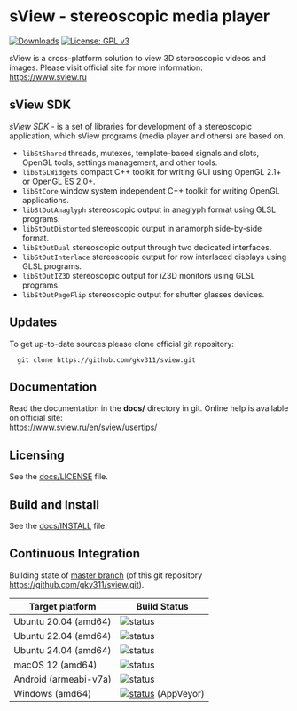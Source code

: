 sView - stereoscopic media player
=================================

[![Downloads](https://img.shields.io/github/downloads/gkv311/sview/total.svg)](https://github.com/gkv311/sview/releases)
[![License: GPL v3](https://img.shields.io/badge/License-GPLv3-blue.svg)](https://github.com/gkv311/sview/blob/master/docs/LICENSE.md)

sView is a cross-platform solution to view 3D stereoscopic videos and images.
Please visit official site for more information:<br/>
https://www.sview.ru

## sView SDK

*sView SDK* - is a set of libraries for development of a stereoscopic application, which sView programs (media player and others) are based on.

* `libStShared` threads, mutexes, template-based signals and slots, OpenGL tools, settings management, and other tools.
* `libStGLWidgets` compact C++ toolkit for writing GUI using OpenGL 2.1+ or OpenGL ES 2.0+.
* `libStCore` window system independent C++ toolkit for writing OpenGL applications.
* `libStOutAnaglyph` stereoscopic output in anaglyph format using GLSL programs.
* `libStOutDistorted` stereoscopic output in anamorph side-by-side format.
* `libStOutDual` stereoscopic output through two dedicated interfaces.
* `libStOutInterlace` stereoscopic output for row interlaced displays using GLSL programs.
* `libStOutIZ3D` stereoscopic output for iZ3D monitors using GLSL programs.
* `libStOutPageFlip` stereoscopic output for shutter glasses devices.

## Updates

To get up-to-date sources please clone official git repository:
~~~~~
  git clone https://github.com/gkv311/sview.git
~~~~~

## Documentation

Read the documentation in the **docs/** directory in git.
Online help is available on official site:<br/>
https://www.sview.ru/en/sview/usertips/

## Licensing

See the [docs/LICENSE](docs/LICENSE.md) file.

## Build and Install

See the [docs/INSTALL](docs/INSTALL.md) file.

## Continuous Integration

Building state of [master branch](https://github.com/gkv311/sview/actions?query=branch%3Amaster) (of this git repository https://github.com/gkv311/sview.git).

| Target platform      | Build Status |
|----------------------|--------------|
| Ubuntu 20.04 (amd64) | ![status](https://github.com/gkv311/sview/actions/workflows/build_ubuntu_20.04.yml/badge.svg?branch=master) |
| Ubuntu 22.04 (amd64) | ![status](https://github.com/gkv311/sview/actions/workflows/build_ubuntu_22.04.yml/badge.svg?branch=master) |
| Ubuntu 24.04 (amd64) | ![status](https://github.com/gkv311/sview/actions/workflows/build_ubuntu_24.04.yml/badge.svg?branch=master) |
| macOS 12 (amd64)     | ![status](https://github.com/gkv311/sview/actions/workflows/build_macos_12.yml/badge.svg?branch=master) |
| Android (armeabi-v7a)| ![status](https://github.com/gkv311/sview/actions/workflows/build_android.yml/badge.svg?branch=master) |
| Windows (amd64)      | [![status](https://ci.appveyor.com/api/projects/status/github/gkv311/sview)](https://ci.appveyor.com/project/gkv311/sview/build/messages) (AppVeyor) |

